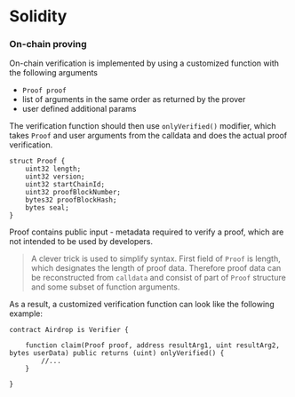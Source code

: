 # Solidity

### On-chain proving

On-chain verification is implemented by using a customized function with the following arguments
- `Proof proof`
- list of arguments in the same order as returned by the prover
- user defined additional params

The verification function should then use `onlyVerified()` modifier, which takes `Proof` and user arguments from the calldata and does the actual proof verification.

```solidity
struct Proof {
    uint32 length;
    uint32 version;
    uint32 startChainId;
    uint32 proofBlockNumber;
    bytes32 proofBlockHash;
    bytes seal;
}
```

Proof contains public input - metadata required to verify a proof, which are not intended to be used by developers.

> A clever trick is used to simplify syntax. First field of `Proof` is length, which designates the length of proof data. Therefore proof data can be reconstructed from `calldata` and consist of part of `Proof` structure and some subset of function arguments.

As a result, a customized verification function can look like the following example:

```solidity
contract Airdrop is Verifier {

    function claim(Proof proof, address resultArg1, uint resultArg2, bytes userData) public returns (uint) onlyVerified() {
        //...
    }

}
```
